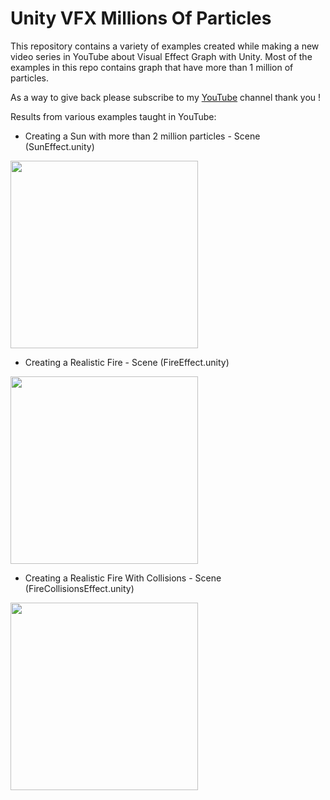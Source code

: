 # Unity VFX Millions Of Particles

This repository contains a variety of examples created while making a new video series in YouTube about Visual Effect Graph with Unity. Most of the examples in this repo contains graph that have more than 1 million of particles.

As a way to give back please subscribe to my [YouTube](https://www.youtube.com/c/dilmervalecillos) channel thank you !

Results from various examples taught in YouTube:

- Creating a Sun with more than 2 million particles - Scene (SunEffect.unity)

<img src="https://github.com/dilmerv/UnityVFXMillionsOfParticles/blob/master/docs/images/sun.gif" width="300">

- Creating a Realistic Fire - Scene (FireEffect.unity)

<img src="https://github.com/dilmerv/UnityVFXMillionsOfParticles/blob/master/docs/images/fire.gif" width="300">

- Creating a Realistic Fire With Collisions - Scene (FireCollisionsEffect.unity)

<img src="https://github.com/dilmerv/UnityVFXMillionsOfParticles/blob/master/docs/images/fireCollisions.gif" width="300">